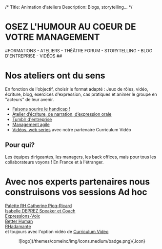 /*
Title: Animation d'ateliers
Description: Blogs, storytelling...
*/
# **OSEZ L'HUMOUR AU COEUR DE VOTRE MANAGEMENT**

#FORMATIONS - ATELIERS - THÉÂTRE FORUM - STORYTELLING - BLOG D'ENTREPRISE - VIDÉOS  ##


# Nos ateliers ont du sens #

En fonction de l'objectif, choisir le format adapté : Jeux de rôles, vidéo, écriture, blog, exercices d'expression, cas pratiques et animer le groupe en "acteurs" de leur avenir.

* [Faisons sourire le handicap !](ateliers/handicap)
* [Atelier d’écriture, de narration, d’expression orale](ateliers/storytelling)
* [Tumblr d'entreprise](ateliers/entreprise)
* [Management agile](ateliers/agilemanagement)
* [Vidéos, web series](https://www.youtube.com/channel/UCjRYAlKJoeu0XJVdnBs-3tA) avec notre partenaire Curriculum Vidéo
	
## **Pour qui?** ##
Les équipes dirigeantes, les managers, les back offices, mais pour tous les collaborateurs voyons ! En France et à l'étranger.


# Avec nos experts partenaires nous construisons vos sessions Ad hoc

[Palette RH Catherine Picq-Ricard](http://www.paletterh.fr)  
[Isabelle DEPREZ Speaker et Coach](http://www.isabelledeprez.fr/)  
[Expressions-Voix](http://www.expressions-voix.fr/)  
[Better Human](http://www.betterhuman.fr/)  
[RHadamante](http://www.rhadamante.com/)  
et toujours avec l'option vidéo de [Curriculum Video](http://www.curriculum-video.com/)

<center>
    ![logo](/themes/comeinc/img/icons.medium/badge.png){.icon}
</center>